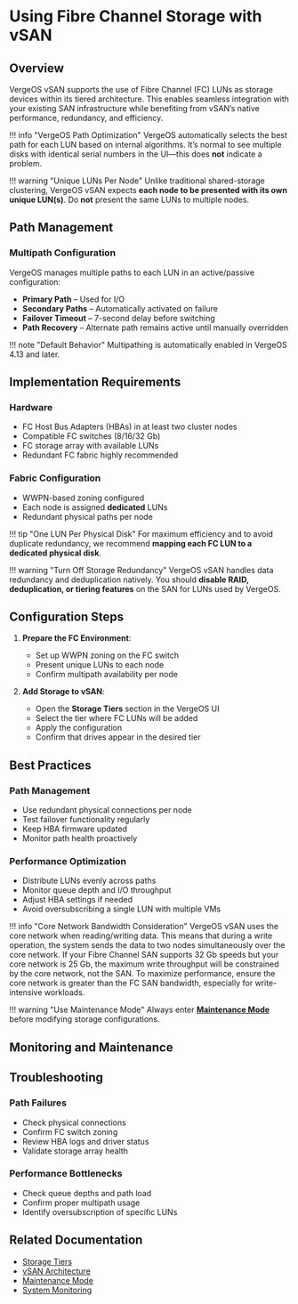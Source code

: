 # Using Fibre Channel Storage with vSAN

## Overview

VergeOS vSAN supports the use of Fibre Channel (FC) LUNs as storage devices within its tiered architecture. This enables seamless integration with your existing SAN infrastructure while benefiting from vSAN’s native performance, redundancy, and efficiency.

!!! info "VergeOS Path Optimization"
    VergeOS automatically selects the best path for each LUN based on internal algorithms. It’s normal to see multiple disks with identical serial numbers in the UI—this does **not** indicate a problem.

!!! warning "Unique LUNs Per Node"
    Unlike traditional shared-storage clustering, VergeOS vSAN expects **each node to be presented with its own unique LUN(s)**. Do **not** present the same LUNs to multiple nodes.

## Path Management

### Multipath Configuration

VergeOS manages multiple paths to each LUN in an active/passive configuration:

- **Primary Path** – Used for I/O  
- **Secondary Paths** – Automatically activated on failure  
- **Failover Timeout** – 7-second delay before switching  
- **Path Recovery** – Alternate path remains active until manually overridden

!!! note "Default Behavior"
    Multipathing is automatically enabled in VergeOS 4.13 and later.

## Implementation Requirements

### Hardware

- FC Host Bus Adapters (HBAs) in at least two cluster nodes  
- Compatible FC switches (8/16/32 Gb)  
- FC storage array with available LUNs  
- Redundant FC fabric highly recommended  

### Fabric Configuration

- WWPN-based zoning configured  
- Each node is assigned **dedicated** LUNs  
- Redundant physical paths per node  

!!! tip "One LUN Per Physical Disk"
    For maximum efficiency and to avoid duplicate redundancy, we recommend **mapping each FC LUN to a dedicated physical disk**.

!!! warning "Turn Off Storage Redundancy"
    VergeOS vSAN handles data redundancy and deduplication natively. You should **disable RAID, deduplication, or tiering features** on the SAN for LUNs used by VergeOS.

## Configuration Steps

1. **Prepare the FC Environment**:
   - Set up WWPN zoning on the FC switch  
   - Present unique LUNs to each node  
   - Confirm multipath availability per node  

2. **Add Storage to vSAN**:
   - Open the **Storage Tiers** section in the VergeOS UI  
   - Select the tier where FC LUNs will be added  
   - Apply the configuration  
   - Confirm that drives appear in the desired tier  

## Best Practices

### Path Management

- Use redundant physical connections per node  
- Test failover functionality regularly  
- Keep HBA firmware updated  
- Monitor path health proactively  

### Performance Optimization

- Distribute LUNs evenly across paths  
- Monitor queue depth and I/O throughput  
- Adjust HBA settings if needed  
- Avoid oversubscribing a single LUN with multiple VMs  

!!! info "Core Network Bandwidth Consideration"
    VergeOS vSAN uses the core network when reading/writing data. This means that during a write operation, the system sends the data to two nodes simultaneously over the core network.
    If your Fibre Channel SAN supports 32 Gb speeds but your core network is 25 Gb, the maximum write throughput will be constrained by the core network, not the SAN.
    To maximize performance, ensure the core network is greater than the FC SAN bandwidth, especially for write-intensive workloads.

!!! warning "Use Maintenance Mode"
    Always enter [**Maintenance Mode**](/product-guide/system/maintenance-mode) before modifying storage configurations.

## Monitoring and Maintenance

## Troubleshooting

### Path Failures

- Check physical connections  
- Confirm FC switch zoning  
- Review HBA logs and driver status  
- Validate storage array health  

### Performance Bottlenecks

- Check queue depths and path load  
- Confirm proper multipath usage  
- Identify oversubscription of specific LUNs  

## Related Documentation

- [Storage Tiers](/product-guide/vsan/storage-tiers)  
- [vSAN Architecture](/product-guide/vsan/architecture)  
- [Maintenance Mode](/product-guide/system/maintenance-mode)  
- [System Monitoring](/product-guide/system/subscriptions-overview)

